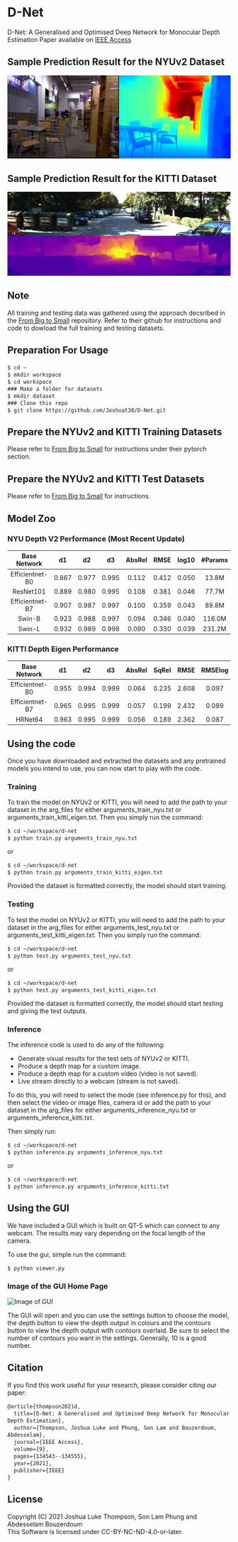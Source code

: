 # D-Net
D-Net: A Generalised and Optimised Deep Network for Monocular Depth Estimation
Paper available on [IEEE Access](https://ieeexplore.ieee.org/document/9551940)

## Sample Prediction Result for the NYUv2 Dataset
![NYU sample image.](media/NYU_Mode.PNG)

## Sample Prediction Result for the KITTI Dataset
![KITTI sample image.](media/KITTI_Mode.PNG)

## Note
All training and testing data was gathered using the approach decsribed in the [From Big to Small](https://github.com/cleinc/bts/tree/master) repository. Refer to their github for instructions and code to dowload the full training and testing datasets.

## Preparation For Usage
```console
$ cd ~
$ mkdir workspace
$ cd workspace
### Make a folder for datasets
$ mkdir dataset
### Clone this repo
$ git clone https://github.com/Joshuat38/D-Net.git
```
## Prepare the NYUv2 and KITTI Training Datasets
Please refer to [From Big to Small](https://github.com/cleinc/bts/tree/master/pytorch) for instructions under their pytorch section.

## Prepare the NYUv2 and KITTI Test Datasets
Please refer to [From Big to Small](https://github.com/cleinc/bts/tree/master) for instructions.

## Model Zoo
### NYU Depth V2 Performance (Most Recent Update)

| Base Network       |   d1  |   d2  |   d3  | AbsRel |  RMSE | log10 | #Params |         Model Download         |
|:------------------:|:-----:|:-----:|:-----:|:------:|:-----:|:-----:|:-------:|:------------------------------:|
| Efficientnet-B0    | 0.867 | 0.977 | 0.995 |  0.112 | 0.412 | 0.050 |   13.8M | [d-net_nyu_v2_efficientnet_b0](https://drive.google.com/drive/folders/1kwXMRAzwm-VPUq6mgIGt6KCL5NSgHfIt?usp=sharing)  |
| ResNet101          | 0.889 | 0.980 | 0.995 |  0.108 | 0.381 | 0.046 |   77.7M | Not Available |
| Efficientnet-B7    | 0.907 | 0.987 | 0.997 |  0.100 | 0.359 | 0.043 |   89.8M | [d-net_nyu_v2_efficientnet_b7](https://drive.google.com/drive/folders/11pMsHmgkGZhuPyBR6riP_yaOR_oUMLA2?usp=sharing) |
| Swin-B             | 0.923 | 0.988 | 0.997 |  0.094 | 0.346 | 0.040 |  116.0M | [d-net_nyu_v2_swin-b](https://drive.google.com/drive/folders/1sMTf7xLS7ZV8odTwEBEQ8Ky7taZHNT7C?usp=sharing)  |
| Swin-L             | 0.932 | 0.989 | 0.998 |  0.090 | 0.330 | 0.039 |  231.2M | [d-net_nyu_v2_swin-l](https://drive.google.com/drive/folders/1NrmKMcS5qMrdtl7riWtjiiWiZbVoDjtA?usp=sharing) |

### KITTI Depth Eigen Performance

| Base Network       |   d1  |   d2  |   d3  | AbsRel | SqRel |  RMSE | RMSElog | #Params |          Model Download          |
|:------------------:|:-----:|:-----:|:-----:|:------:|:-----:|:-----:|:-------:|:-------:|:--------------------------------:|
| Efficientnet-B0    | 0.955 | 0.994 | 0.999 |  0.064 | 0.235 | 2.608 |   0.097 |    8.2M | [d-net_kitti_eigen_efficientnet_b0](https://drive.google.com/drive/folders/1wEkA-0fb4ZdxScIzEn9hUTRhxrGMpFzf?usp=sharing)  |
| Efficientnet-B7    | 0.965 | 0.995 | 0.999 |  0.057 | 0.199 | 2.432 |   0.089 |    80.4M | [d-net_kitti_eigen_efficientnet_b7](https://drive.google.com/drive/folders/1JqVD7TpfVcUFFxAbw7BHN0ggJn3rfHYX?usp=sharing)  |
| HRNet64            | 0.963 | 0.995 | 0.999 |  0.056 | 0.189 | 2.362 |   0.087 |   144.1M | [d-net_kitti_eigen_hrnet64](https://drive.google.com/drive/folders/1HaoajEHsa7pJxeWp49CxGahwtNxc7okJ?usp=sharing)  |

## Using the code
Once you have downloaded and extracted the datasets and any pretrained models you intend to use, you can now start to play with the code.

### Training
To train the model on NYUv2 or KITTI, you will need to add the path to your dataset in the arg_files for either arguments_train_nyu.txt or arguments_train_kitti_eigen.txt. Then you simply run the command:
```shell
$ cd ~/workspace/d-net
$ python train.py arguments_train_nyu.txt
```
or 
```shell
$ cd ~/workspace/d-net
$ python train.py arguments_train_kitti_eigen.txt
```

Provided the dataset is formatted correctly, the model should start training.

### Testing
To test the model on NYUv2 or KITTI, you will need to add the path to your dataset in the arg_files for either arguments_test_nyu.txt or arguments_test_kitti_eigen.txt. Then you simply run the command:
```shell
$ cd ~/workspace/d-net
$ python test.py arguments_test_nyu.txt
```
or 
```shell
$ cd ~/workspace/d-net
$ python test.py arguments_test_kitti_eigen.txt
```

Provided the dataset is formatted correctly, the model should start testing and giving the test outputs.

### Inference
The inference code is used to do any of the following:
- Generate visual results for the test sets of NYUv2 or KITTI.
- Produce a depth map for a custom image.
- Produce a depth map for a custom video (video is not saved).
- Live stream directly to a webcam (stream is not saved).

To do this, you will need to select the mode (see inference.py for this), and then select the video or image files, camera id or add the path to your dataset in the arg_files for either arguments_inference_nyu.txt or arguments_inference_kitti.txt.

Then simply run:
```shell
$ cd ~/workspace/d-net
$ python inference.py arguments_inference_nyu.txt
```
or 
```shell
$ cd ~/workspace/d-net
$ python inference.py arguments_inference_kitti.txt
```

## Using the GUI
We have included a GUI which is built on QT-5 which can connect to any webcam. The results may vary depending on the focal length of the camera.

To use the gui, simple run the command:
```shell
$ python viewer.py
```

### Image of the GUI Home Page
![Image of GUI](https://github.com/Joshuat38/D-Net/assets/68049430/433c9a0c-cae7-439b-97e4-2645478446c6)

The GUI will open and you can use the settings button to choose the model, the depth button to view the depth output in colours and the contours button to view the depth output with contours overlaid. Be sure to select the number of contours you want in the settings. Generally, 10 is a good number.

## Citation
If you find this work useful for your research, please consider citing our paper:
```
@article{thompson2021d,
  title={D-Net: A Generalised and Optimised Deep Network for Monocular Depth Estimation},
  author={Thompson, Joshua Luke and Phung, Son Lam and Bouzerdoum, Abdesselam},
  journal={IEEE Access},
  volume={9},
  pages={134543--134555},
  year={2021},
  publisher={IEEE}
}
```

## License
Copyright (C) 2021 Joshua Luke Thompson, Son Lam Phung and Abdesselam Bouzerdoum \
This Software is licensed under CC-BY-NC-ND-4.0-or-later.

